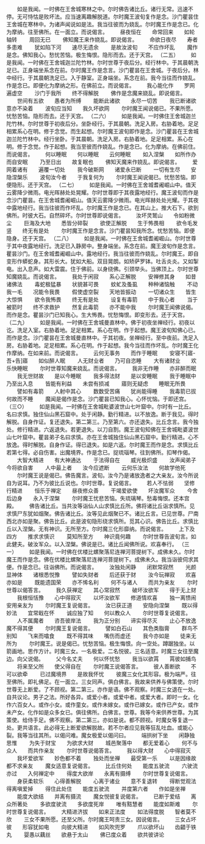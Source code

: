 <!-- { "loadSidebar": true } -->
　　如是我闻。一时佛在王舍城寒林之中。尔时佛告诸比丘。诸行无常。迅速不停。无可恃怙是败坏法。应当速离趣解脱道。尔时魔王波旬复作是念。沙门瞿昙住王舍城在寒林中。为诸声闻说如是法。我当往彼而为娆乱。尔时魔王作是念已。化为摩纳。往至佛所。在一面立。而说偈言。
　　昼夜恒在　　命常回来　　如轮轴转
　　周回无已
　　佛知魔王来作娆乱。即说偈言。
　　命欲日夜尽　　寿者多患难
　　犹如陷下河　　速尽无遗余
　　是故汝波旬　　不应作坏乱
　　魔作是念。佛知我心。愁忧苦恼。极生悔恨。隐形而去。还于天宫。
（二五）
　　如是我闻。一时佛在王舍城迦兰陀竹林。尔时世尊于夜后分。经行林中。于其晨朝洗足已。正身端坐系念在前。尔时魔王作是念言。沙门瞿昙在王舍城。于夜后分。林中经行。于其晨朝洗足已。入于静室。正身端坐。系念在前。我今当往而作娆乱。作是念已。即便化为摩纳之形。在佛前立。而说偈言。
　　我心能化作　　罗网遍虚空
　　沙门于我所　　终不得解脱
　　佛作是念魔来娆乱。即说偈言。
　　世间有五欲　　愚者为所缚
　　能断此诸欲　　永尽一切苦
　　我已断诸欲　　意亦不染着
　　波旬应当知　　我久坏欲网
　　尔时魔王闻说偈已。不果所愿。忧愁苦恼。隐形而去。还于天宫。
（二六）
　　如是我闻。一时佛住王舍城迦兰陀竹林。尔时世尊于初夜后分。坐卧经行。于其晨朝。洗足入房。右胁着地。足足相累系心在明。修于念觉。而生起想。尔时魔王波旬即作是念。沙门瞿昙在王舍城迦兰陀竹林中。经行坐卧。于其晨朝。洗足入房。右胁着地。足足相累。系心在明。修于念觉。作于起想。我当至彼而作娆乱。作是念已。化为摩纳。在佛前住。而说偈言。
　　何以睡眠　　何以睡眠　　云何睡眠
　　如入涅槃　　如所作办　　而自安眠
　　乃至日出　　故复眠也
　　佛知天魔来作娆乱。即说偈言。
　　爱网着诸有　　遍覆一切处
　　我今破斯网　　诸爱永已断
　　一切有生尽　　安隐涅槃乐
　　波旬汝今者　　于我复何为
　　尔时魔王闻说偈已。忧愁苦恼。即便隐形。还于天宫。
（二七）
　　如是我闻。一时佛在王舍城耆阇崛山中。值天云雾降少微雨。电光晖赫处处晃耀。尔时世尊即于其夜露地经行。魔王波旬而作是念沙门瞿昙。在王舍城耆阇崛山。值天云雾降少微雨。电光晖赫处处光耀。于其夜中露地经行。我当往彼而作坏乱。尔时魔王作是念已。在其山上。推大石下。欲到佛所。时彼大石。自然碎坏。尔时世尊即说偈言。
　　汝坏灵鹫山　　令如粉微尘
　　巨海及大地　　悉皆分碎裂
　　欲使正解脱　　生于怖畏相
　　欲令毛发竖　　终无有是处
　　尔时魔王作是念言。沙门瞿昙知我所念。忧愁苦恼。即便隐身。还于天宫。
（二八）
　　如是我闻。一时佛在王舍城耆阇崛山。尔时世尊于其中夜露地经行。洗足已入静房中。整身端坐。系念在前。魔王波旬作是念言。瞿昙沙门。在王舍城耆阇崛山中。露地经行。我当往彼而作娆乱。尔时魔王。即自变形作蟒蛇身。其形长大。犹如大船。双目晃朗。如矫萨罗钵。吐舌炎炎。又如掣电。出入息声。如大雷震。住于佛前。以身绕佛。引颈举头。当佛顶上。尔时世尊知魔娆乱。而说偈言。
　　我处于闲寂　　系心正解脱
　　安禅修其身　　如昔诸佛法
　　毒蛇极猛暴　　状貌甚可畏
　　蚊虻及蚤虱　　种种诸恼触
　　不动我一毛　　况能令我畏
　　假使虚空裂　　天地皆振动
　　一切诸众生　　皆生大惊惧
　　欲令我怖畏　　终无有是处
　　设复有毒箭　　中于我心者
　　当于被箭时　　终不求救护
　　然复此毒箭　　亦不能中我
　　尔时魔王闻佛说偈。而作是念。瞿昙沙门已知我心。生大怖畏。忧愁悔恨。即变形去。还于天宫。
（二九）
　　如是我闻。一时佛在王舍城曼直林中。佛于初夜坐禅经行。初夜以讫。洗足入室。右胁着地。足足相累。系心在明。作于起想。魔王波旬知佛心已。而作是念。沙门瞿昙在王舍城曼直林中。于其初夜。坐禅经行。至中夜前。洗足入房。右胁着地。足足相累。系心在明。作于起想。我今当往而作坏乱。尔时魔王化作摩纳。在如来前。而说偈言。
　　云何无事务　　而作于睡眠
　　安寝不[寤-吾+告]寤　　如似醉人眠
　　人无财业者　　乃可自恣睡
　　大有诸财业　　欢乐快睡眠
　　尔时世尊知魔来娆乱。而说偈言。
　　我非无作睡　　亦非醉而眠
　　我无世财故　　是以今睡眠
　　我多得法财　　是以安睡眠
　　我于睡眠中　　乃至出入息
　　皆能有利益　　未尝有损减
　　寤则无疑虑　　睡眠无所畏
　　譬如有毒箭　　人射中其心
　　数数受苦痛　　犹尚能得睡
　　我毒箭已拔　　何故而不睡
　　魔闻是偈作是念。沙门瞿昙已知我心。心怀忧恼。于即还宫。
（三○）
　　如是我闻。一时佛在王舍城毗婆波世山七叶窟中。尔时有一比丘。名曰求慎。独住仙山黑石窟中。处于闲静。勤行精进。以不放逸。断于我见。得时解脱。自身作证。复还退失。第二第三。乃至第六。亦还退失。比丘念言。我今独处。修行精进。六返退失。若更退失。以刀自割。魔王波旬知佛在王舍城毗婆波世山七叶窟中。瞿昙弟子名曰求慎。亦在王舍城独住仙山黑石窟中。勤行精进。心不放逸。得时解脱。自身作证。得已退失。如是六返。尔时魔王而作是念。求慎比丘若第七得。必自伤害。出魔境界。作是念已。捉琉瑙琴。往到佛所。扣琴作偈。
　　大智大精进　　有大神通达
　　于法得自在　　威光极炽盛
　　汝声闻弟子　　今将欲自害
　　人中最上者　　汝今应遮断
　　云何乐汝法　　何故学他死
　　尔时魔王说是偈已。佛告魔言。波旬。汝今乃是诸放逸者之大亲友。汝今所说自为说耳。乃不为彼比丘说也。尔时世尊。复说偈言。
　　若人不怯弱　　坚修行精进
　　恒乐于禅定　　昼夜修众善
　　干竭爱欲使　　坏汝魔军众
　　今舍后边身　　永入于涅槃
　　尔时魔王忧悲苦恼。失琉璃琴。愁毒悔恨。还本宫殿。
　　佛告诸比丘。当共汝等诣仙人山求慎比丘所。佛将诸比丘诣求慎所。见求慎尸东犹如烟聚。佛告诸比丘。汝等见此烟聚已不。诸比丘言。已见世尊。尸南西北亦如是聚。佛告比丘。此是波旬隐形绕求慎所。觅其心识。佛告比丘。求慎比丘以入涅槃。无有神识。无所至方。尔时魔三化形靡纳。而说偈言。
　　上下及四方　　推求求慎识
　　莫知所至方　　神识竟何趣
　　尔时世尊告波旬言。如此健夫。破汝军众。以入涅槃。佛说是已。诸比丘闻佛所说。欢喜奉行。
（三一）
　　如是我闻。一时佛在优楼比螺聚落尼连禅河菩提树下。成佛未久。尔时魔王而作是念。佛在优楼比螺聚落尼连禅河菩提树下。成佛未久。我当诣彼伺求其便。作是念已。往诣佛所。而说偈言。
　　汝独处闲静　　闭默常寂然
　　光颜显神体　　诸根悉悦豫
　　譬如失财者　　后还获于财
　　汝今玩禅寂　　欢喜亦如是
　　既能遗国荣　　亦不悕名利
　　何不与诸人　　而共为亲友
　　尔时世尊以偈答言。
　　我久获禅定　　其心常寂然
　　破坏汝欲军　　得于无上财
　　我根恒恬豫　　心中得寂灭
　　以坏汝欲军　　修道情欢喜
　　独一离愦闹　　安用亲友为
　　尔时魔王复说偈言。
　　汝已获正道　　安隐向涅槃
　　既以得妙法　　宜常戢在怀
　　诚应独了知　　何以教众人
　　尔时世尊复说偈言。
　　人不属魔者　　咨吾彼岸法
　　我为正分别　　谛实得尽灭
　　止心不放逸　　魔不得其便
　　尔时魔王复说偈言。
　　譬如白石山　　其色类脂膏
　　群鸟不别知　　飞来而噏食
　　既不得其味　　嘴伤而虚还
　　我今亦如是　　徒来无所为
　　尔时魔王。说是偈已。忧愁苦恼。极生悔恨。向一空处。蹲踞独坐。以箭画地。思作方计。时魔三女。一名极爱。二名悦彼。三名适意。时魔三女往至魔边。向父说偈。
　　父今名丈夫　　何以怀忧愁
　　我当以欲罥　　罥彼如捕鸟
　　将来至父所　　使父得自在
　　尔时魔王说偈答言。
　　彼人善断欲　　不可以欲牵
　　已过魔境界　　是故我怀忧
　　彼魔三女化其形容。极为端严。往至佛所。即礼佛足。在一面立。三女同声。俱白佛言。我故来供养与佛策使。尔时世尊无上断爱。了不顾视。第二第三。亦作是语。佛不观察。时魔三女退在一处。自共议论。男子之法。所好各异。或爱小者。或爱中者。或爱大者。即时一女。化作六百女人。或作小女。或作童女。或作未嫁女。或作已嫁女。或作已产女。或作未产女。化作如是众多女已。俱往佛所。白佛言。世尊。我等今来供养世尊。为其策使。给侍手足。佛不观察。第二第三。亦如是说。都不顾视。时魔女等复退一处。更共语言。此必得无上断爱欲解脱故。若不尔者应见我等狂乱吐血。或能心裂。我等当往其所。以偈问难。魔女极爱以偈问曰。
　　端拱树下坐　　闲静独思惟
　　为失于财宝　　为欲求大财
　　城邑聚落中　　都无爱着心
　　何不与众人　　而共作亲友
　　尔时世尊说偈答言。
　　我以得大财　　心中得寂灭
　　我坏爱欲军　　妙色都不着
　　独处而坐禅　　最受第一乐
　　以是因缘故　　都不求亲友
　　魔女适意复说偈言。
　　比丘住何处　　能度五驶流
　　六驶流亦过　　入何禅定中
　　得度大欲岸　　永离有摄缚
　　尔时世尊复说偈言。
　　身获柔软乐　　心得善解脱
　　心离于诸业　　意不复退转
　　得断觉观法　　得离嗔爱掉
　　得住此处住　　能度五驶流
　　并度第六者　　作如是坐禅
　　能度大欲结　　并离有摄流
　　魔女悦彼复说偈言。
　　已断于爱结　　离众所著处
　　多欲度驶流　　多欲度死岸
　　唯有黠慧者　　能度如斯难
　　尔时世尊复说偈言。
　　大精进济拔　　如来正法度
　　如法得度脱　　智者莫不欣
　　三女不果所愿。还至父所。尔时魔王呵责三女。因说偈言。
　　三女占坏彼　　形容犹如电
　　向彼大精进　　如风吹兜罗
　　爪以欲坏山　　齿齰于铁丸
　　婴愚以藕丝　　欲悬于太山
　　佛已度众着　　欲共彼讲论

